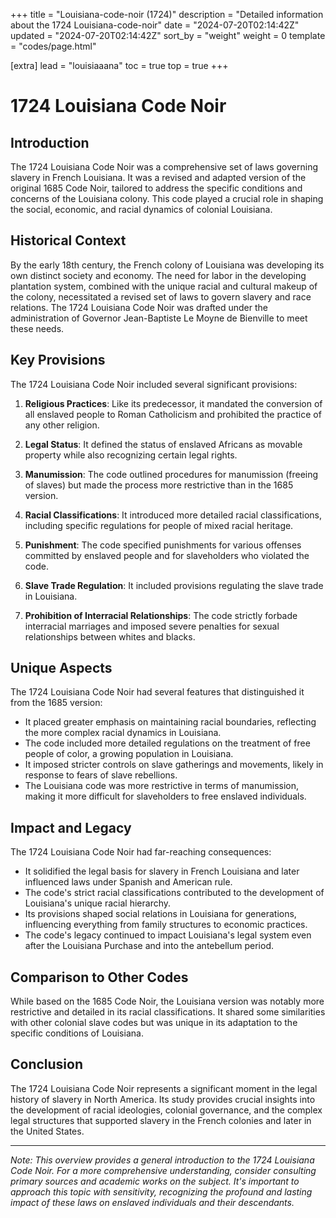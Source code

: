 +++
title = "Louisiana-code-noir (1724)"
description = "Detailed information about the 1724 Louisiana-code-noir"
date = "2024-07-20T02:14:42Z"
updated = "2024-07-20T02:14:42Z"
sort_by = "weight"
weight = 0
template = "codes/page.html"

[extra]
lead = "louisiaaana"
toc = true
top = true
+++

# 1724 Louisiana Code Noir

## Introduction

The 1724 Louisiana Code Noir was a comprehensive set of laws governing slavery in French Louisiana. It was a revised and adapted version of the original 1685 Code Noir, tailored to address the specific conditions and concerns of the Louisiana colony. This code played a crucial role in shaping the social, economic, and racial dynamics of colonial Louisiana.

## Historical Context

By the early 18th century, the French colony of Louisiana was developing its own distinct society and economy. The need for labor in the developing plantation system, combined with the unique racial and cultural makeup of the colony, necessitated a revised set of laws to govern slavery and race relations. The 1724 Louisiana Code Noir was drafted under the administration of Governor Jean-Baptiste Le Moyne de Bienville to meet these needs.

## Key Provisions

The 1724 Louisiana Code Noir included several significant provisions:

1. **Religious Practices**: Like its predecessor, it mandated the conversion of all enslaved people to Roman Catholicism and prohibited the practice of any other religion.

2. **Legal Status**: It defined the status of enslaved Africans as movable property while also recognizing certain legal rights.

3. **Manumission**: The code outlined procedures for manumission (freeing of slaves) but made the process more restrictive than in the 1685 version.

4. **Racial Classifications**: It introduced more detailed racial classifications, including specific regulations for people of mixed racial heritage.

5. **Punishment**: The code specified punishments for various offenses committed by enslaved people and for slaveholders who violated the code.

6. **Slave Trade Regulation**: It included provisions regulating the slave trade in Louisiana.

7. **Prohibition of Interracial Relationships**: The code strictly forbade interracial marriages and imposed severe penalties for sexual relationships between whites and blacks.

## Unique Aspects

The 1724 Louisiana Code Noir had several features that distinguished it from the 1685 version:

- It placed greater emphasis on maintaining racial boundaries, reflecting the more complex racial dynamics in Louisiana.
- The code included more detailed regulations on the treatment of free people of color, a growing population in Louisiana.
- It imposed stricter controls on slave gatherings and movements, likely in response to fears of slave rebellions.
- The Louisiana code was more restrictive in terms of manumission, making it more difficult for slaveholders to free enslaved individuals.

## Impact and Legacy

The 1724 Louisiana Code Noir had far-reaching consequences:

- It solidified the legal basis for slavery in French Louisiana and later influenced laws under Spanish and American rule.
- The code's strict racial classifications contributed to the development of Louisiana's unique racial hierarchy.
- Its provisions shaped social relations in Louisiana for generations, influencing everything from family structures to economic practices.
- The code's legacy continued to impact Louisiana's legal system even after the Louisiana Purchase and into the antebellum period.

## Comparison to Other Codes

While based on the 1685 Code Noir, the Louisiana version was notably more restrictive and detailed in its racial classifications. It shared some similarities with other colonial slave codes but was unique in its adaptation to the specific conditions of Louisiana.

## Conclusion

The 1724 Louisiana Code Noir represents a significant moment in the legal history of slavery in North America. Its study provides crucial insights into the development of racial ideologies, colonial governance, and the complex legal structures that supported slavery in the French colonies and later in the United States.

---

*Note: This overview provides a general introduction to the 1724 Louisiana Code Noir. For a more comprehensive understanding, consider consulting primary sources and academic works on the subject. It's important to approach this topic with sensitivity, recognizing the profound and lasting impact of these laws on enslaved individuals and their descendants.*